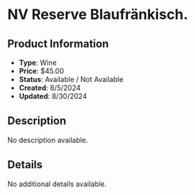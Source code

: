 # NV Reserve Blaufränkisch.

## Product Information
- **Type**: Wine
- **Price**: $45.00
- **Status**: Available / Not Available
- **Created**: 8/5/2024
- **Updated**: 8/30/2024

## Description
No description available.



## Details
No additional details available.
